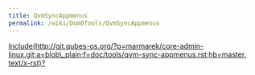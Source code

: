 ```yaml
---
title: QvmSyncAppmenus
permalink: /wiki/Dom0Tools/QvmSyncAppmenus
---
```


[Include(http://git.qubes-os.org/?p=marmarek/core-admin-linux.git;a=blob\_plain;f=doc/tools/qvm-sync-appmenus.rst;hb=master, text/x-rst)?](/wiki/Dom0Tools/Include(http%3A/git.qubes-os.org?p=marmarek/core-admin-linux.git;a=blob_plain;f=doc/tools/qvm-sync-appmenus.rst;hb=master,%20text/x-rst))

